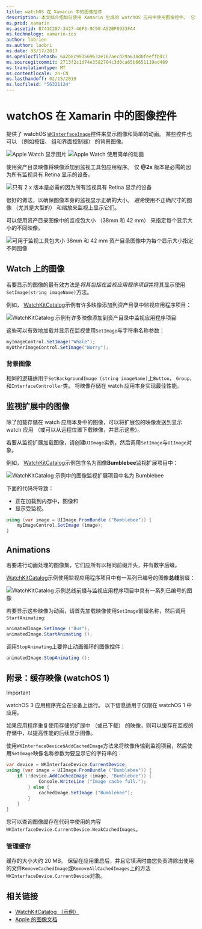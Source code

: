 ```yaml
---
title: watchOS 在 Xamarin 中的图像控件
description: 本文档介绍如何使用 Xamarin 生成的 watchOS 应用中使用图像控件。 它讨论了 WKInterfaceImage 控件，SetImage 方法，将映像添加到监视扩展、 动画和的详细信息。
ms.prod: xamarin
ms.assetid: B741C207-3427-46F3-9C90-A52BF8933FA4
ms.technology: xamarin-ios
author: lobrien
ms.author: laobri
ms.date: 03/17/2017
ms.openlocfilehash: 6a2b8c99156963ae167aecd29a618d0feeffbdc7
ms.sourcegitcommit: 2713f2c1d74e3582704c3d0ca65b6651119ed489
ms.translationtype: MT
ms.contentlocale: zh-CN
ms.lasthandoff: 02/15/2019
ms.locfileid: "56321124"
---
```

# <a name="watchos-image-controls-in-xamarin"></a>watchOS 在 Xamarin 中的图像控件

提供了 watchOS [`WKInterfaceImage`](xref:WatchKit.WKInterfaceImage)控件来显示图像和简单的动画。 某些控件也可以 （例如按钮、 组和界面控制器） 的背景图像。

![](image-images/image-walkway.png "Apple Watch 显示图片") ![](image-images/image-animation.png "Apple Watch 使用简单的动画")
<!-- watch image courtesy of http://infinitapps.com/bezel/ -->

使用资产目录映像将映像添加到监视工具包应用程序。
仅 **@2x** 版本是必需的因为所有监视具有 Retina 显示的设备。

![](image-images/asset-universal-sml.png "只有 2 x 版本是必需的因为所有监视具有 Retina 显示的设备")

很好的做法，以确保图像本身的监视显示正确的大小。 *避免*使用不正确尺寸的图像 （尤其是大型的） 和缩放来监视上显示它们。

可以使用资产目录图像中的监视包大小 （38mm 和 42 mm） 来指定每个显示大小的不同映像。

![](image-images/asset-watch-sml.png "可用于监视工具包大小 38mm 和 42 mm 资产目录图像中为每个显示大小指定不同图像")


## <a name="images-on-the-watch"></a>Watch 上的图像

若要显示的图像的最有效方法是*将其包括在监视应用程序项目*并将其显示使用`SetImage(string imageName)`方法。

例如， [WatchKitCatalog](https://developer.xamarin.com/samples/WatchKitCatalog/)示例有许多映像添加到资产目录中监视应用程序项目：

![](image-images/asset-whale-sml.png "WatchKitCatalog 示例有许多映像添加到资产目录中监视应用程序项目")

这些可以有效地加载并显示在监视使用`SetImage`与字符串名称参数：

```csharp
myImageControl.SetImage("Whale");
myOtherImageControl.SetImage("Worry");
```

### <a name="background-images"></a>背景图像

相同的逻辑适用于`SetBackgroundImage (string imageName)`上`Button`， `Group`，和`InterfaceController`类。 将映像存储在 watch 应用本身实现最佳性能。


## <a name="images-in-the-watch-extension"></a>监视扩展中的图像

除了加载存储在 watch 应用本身中的图像，可以将扩展包的映像发送到显示 watch 应用 （或可以从远程位置下载映像，并显示这些）。

若要从监视扩展加载图像，请创建`UIImage`实例，然后调用`SetImage`与`UIImage`对象。

例如， [WatchKitCatalog](https://developer.xamarin.com/samples/monotouch/watchOS/WatchKitCatalog/)示例包含名为图像**Bumblebee**监视扩展项目中：

![](image-images/asset-bumblebee-sml.png "WatchKitCatalog 示例中的图像监视扩展项目中名为 Bumblebee")

下面的代码将导致：

- 正在加载到内存中，图像和
- 显示受监视。

```csharp
using (var image = UIImage.FromBundle ("Bumblebee")) {
    myImageControl.SetImage (image);
}
```


## <a name="animations"></a>Animations

若要进行动画处理的图像集，它们应所有以相同前缀开头，并有数字后缀。

[WatchKitCatalog](https://developer.xamarin.com/samples/monotouch/watchOS/WatchKitCatalog/)示例使用监视应用程序项目中有一系列已编号的图像**总线**前缀：

![](image-images/asset-bus-animation-sml.png "WatchKitCatalog 示例总线前缀与监视应用程序项目中具有一系列已编号的图像")

若要显示这些映像为动画，请首先加载映像使用`SetImage`前缀名称，然后调用`StartAnimating`:

```csharp
animatedImage.SetImage ("Bus");
animatedImage.StartAnimating ();
```

调用`StopAnimating`上要停止动画循环的图像控件：

```csharp
animatedImage.StopAnimating ();
```


<a name="cache" />

## <a name="appendix-caching-images-watchos-1"></a>附录：缓存映像 (watchOS 1)

> [!IMPORTANT]
> watchOS 3 应用程序完全在设备上运行。 以下信息适用于仅限在 watchOS 1 中应用。

如果应用程序重复使用存储的扩展中 （或已下载） 的映像，则可以缓存在监视的存储中，以提高性能的后续显示图像。

使用`WKInterfaceDevice`s`AddCachedImage`方法来将映像传输到监视项目，然后使用`SetImage`映像名称参数为要显示它的字符串的：

```csharp
var device = WKInterfaceDevice.CurrentDevice;
using (var image = UIImage.FromBundle ("Bumblebee")) {
    if (!device.AddCachedImage (image, "Bumblebee")) {
            Console.WriteLine ("Image cache full.");
        } else {
            cachedImage.SetImage ("Bumblebee");
        }
    }
}
```

您可以查询图像缓存在代码中使用的内容`WKInterfaceDevice.CurrentDevice.WeakCachedImages`。


### <a name="managing-the-cache"></a>管理缓存

缓存的大小大约 20 MB。 保留在应用重启后，并且它填满时由您负责清除出使用的文件`RemoveCachedImage`或`RemoveAllCachedImages`上的方法`WKInterfaceDevice.CurrentDevice`对象。



## <a name="related-links"></a>相关链接

- [WatchKitCatalog （示例）](https://developer.xamarin.com/samples/monotouch/watchOS/WatchKitCatalog/)
- [Apple 的图像文档](https://developer.apple.com/library/prerelease/ios/documentation/General/Conceptual/WatchKitProgrammingGuide/Images.html)
